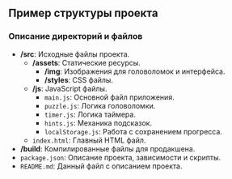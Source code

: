 ## Пример структуры проекта

### Описание директорий и файлов

- **/src**: Исходные файлы проекта.
  - **/assets**: Статические ресурсы.
    - **/img**: Изображения для головоломок и интерфейса.
    - **/styles**: CSS файлы.
  - **/js**: JavaScript файлы.
    - `main.js`: Основной файл приложения.
    - `puzzle.js`: Логика головоломки.
    - `timer.js`: Логика таймера.
    - `hints.js`: Механика подсказок.
    - `localStorage.js`: Работа с сохранением прогресса.
  - `index.html`: Главный HTML файл.
- **/build**: Компилированные файлы для продакшена.
- `package.json`: Описание проекта, зависимости и скрипты.
- `README.md`: Данный файл с описанием проекта.